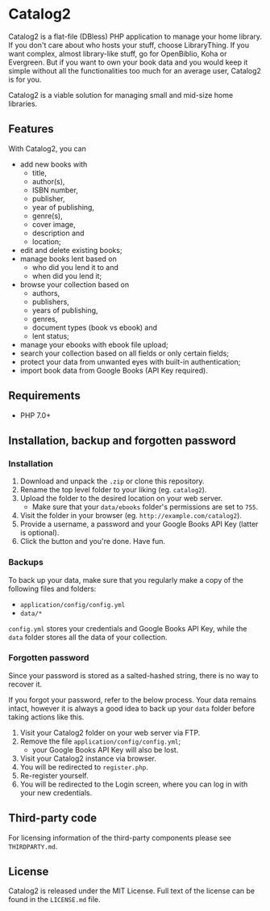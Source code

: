 # Catalog2

Catalog2 is a flat-file (DBless) PHP application to manage your home library. If you don't care about who hosts your stuff, choose LibraryThing. If you want complex, almost library-like stuff, go for OpenBiblio, Koha or Evergreen. But if you want to own your book data and you would keep it simple without all the functionalities too much for an average user, Catalog2 is for you.

Catalog2 is a viable solution for managing small and mid-size home libraries.

## Features

With Catalog2, you can
- add new books with
	- title,
	- author(s),
	- ISBN number,
	- publisher,
	- year of publishing,
	- genre(s),
	- cover image,
	- description and
	- location;
- edit and delete existing books;
- manage books lent based on
	- who did you lend it to and
	- when did you lend it;
- browse your collection based on
	- authors,
	- publishers,
	- years of publishing,
	- genres,
	- document types (book vs ebook) and
	- lent status;
- manage your ebooks with ebook file upload;
- search your collection based on all fields or only certain fields;
- protect your data from unwanted eyes with built-in authentication;
- import book data from Google Books (API Key required).

## Requirements

- PHP 7.0+

## Installation, backup and forgotten password

### Installation

1. Download and unpack the `.zip` or clone this repository.
2. Rename the top level folder to your liking (eg. `catalog2`).
3. Upload the folder to the desired location on your web server.
	- Make sure that your `data/ebooks` folder's permissions are set to `755`.
4. Visit the folder in your browser (eg. `http://example.com/catalog2`).
5. Provide a username, a password and your Google Books API Key (latter is optional).
6. Click the button and you're done. Have fun.

### Backups

To back up your data, make sure that you regularly make a copy of the following files and folders:

- `application/config/config.yml`
- `data/*`

`config.yml` stores your credentials and Google Books API Key, while the `data` folder stores all the data of your collection.

### Forgotten password

Since your password is stored as a salted-hashed string, there is no way to recover it.

If you forgot your password, refer to the below process. Your data remains intact, however it is always a good idea to back up your `data` folder before taking actions like this.

1. Visit your Catalog2 folder on your web server via FTP.
2. Remove the file `application/config/config.yml`;
	- your Google  Books API Key will also be lost.
3. Visit your Catalog2 instance via browser.
4. You will be redirected to `register.php`.
5. Re-register yourself.
6. You will be redirected to the Login screen, where you can log in with your new credentials.

## Third-party code

For licensing information of the third-party components please see `THIRDPARTY.md`.

## License

Catalog2 is released under the MIT License. Full text of the license can be found in the `LICENSE.md` file.
